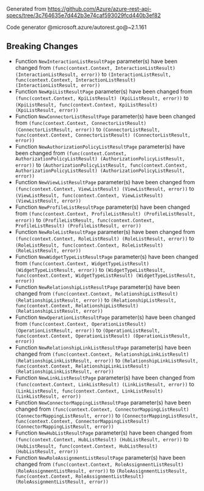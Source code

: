 Generated from https://github.com/Azure/azure-rest-api-specs/tree/3c764635e7d442b3e74caf593029fcd440b3ef82

Code generator @microsoft.azure/autorest.go@~2.1.161

## Breaking Changes

- Function `NewInteractionListResultPage` parameter(s) have been changed from `(func(context.Context, InteractionListResult) (InteractionListResult, error))` to `(InteractionListResult, func(context.Context, InteractionListResult) (InteractionListResult, error))`
- Function `NewKpiListResultPage` parameter(s) have been changed from `(func(context.Context, KpiListResult) (KpiListResult, error))` to `(KpiListResult, func(context.Context, KpiListResult) (KpiListResult, error))`
- Function `NewConnectorListResultPage` parameter(s) have been changed from `(func(context.Context, ConnectorListResult) (ConnectorListResult, error))` to `(ConnectorListResult, func(context.Context, ConnectorListResult) (ConnectorListResult, error))`
- Function `NewAuthorizationPolicyListResultPage` parameter(s) have been changed from `(func(context.Context, AuthorizationPolicyListResult) (AuthorizationPolicyListResult, error))` to `(AuthorizationPolicyListResult, func(context.Context, AuthorizationPolicyListResult) (AuthorizationPolicyListResult, error))`
- Function `NewViewListResultPage` parameter(s) have been changed from `(func(context.Context, ViewListResult) (ViewListResult, error))` to `(ViewListResult, func(context.Context, ViewListResult) (ViewListResult, error))`
- Function `NewProfileListResultPage` parameter(s) have been changed from `(func(context.Context, ProfileListResult) (ProfileListResult, error))` to `(ProfileListResult, func(context.Context, ProfileListResult) (ProfileListResult, error))`
- Function `NewRoleListResultPage` parameter(s) have been changed from `(func(context.Context, RoleListResult) (RoleListResult, error))` to `(RoleListResult, func(context.Context, RoleListResult) (RoleListResult, error))`
- Function `NewWidgetTypeListResultPage` parameter(s) have been changed from `(func(context.Context, WidgetTypeListResult) (WidgetTypeListResult, error))` to `(WidgetTypeListResult, func(context.Context, WidgetTypeListResult) (WidgetTypeListResult, error))`
- Function `NewRelationshipListResultPage` parameter(s) have been changed from `(func(context.Context, RelationshipListResult) (RelationshipListResult, error))` to `(RelationshipListResult, func(context.Context, RelationshipListResult) (RelationshipListResult, error))`
- Function `NewOperationListResultPage` parameter(s) have been changed from `(func(context.Context, OperationListResult) (OperationListResult, error))` to `(OperationListResult, func(context.Context, OperationListResult) (OperationListResult, error))`
- Function `NewRelationshipLinkListResultPage` parameter(s) have been changed from `(func(context.Context, RelationshipLinkListResult) (RelationshipLinkListResult, error))` to `(RelationshipLinkListResult, func(context.Context, RelationshipLinkListResult) (RelationshipLinkListResult, error))`
- Function `NewLinkListResultPage` parameter(s) have been changed from `(func(context.Context, LinkListResult) (LinkListResult, error))` to `(LinkListResult, func(context.Context, LinkListResult) (LinkListResult, error))`
- Function `NewConnectorMappingListResultPage` parameter(s) have been changed from `(func(context.Context, ConnectorMappingListResult) (ConnectorMappingListResult, error))` to `(ConnectorMappingListResult, func(context.Context, ConnectorMappingListResult) (ConnectorMappingListResult, error))`
- Function `NewHubListResultPage` parameter(s) have been changed from `(func(context.Context, HubListResult) (HubListResult, error))` to `(HubListResult, func(context.Context, HubListResult) (HubListResult, error))`
- Function `NewRoleAssignmentListResultPage` parameter(s) have been changed from `(func(context.Context, RoleAssignmentListResult) (RoleAssignmentListResult, error))` to `(RoleAssignmentListResult, func(context.Context, RoleAssignmentListResult) (RoleAssignmentListResult, error))`
